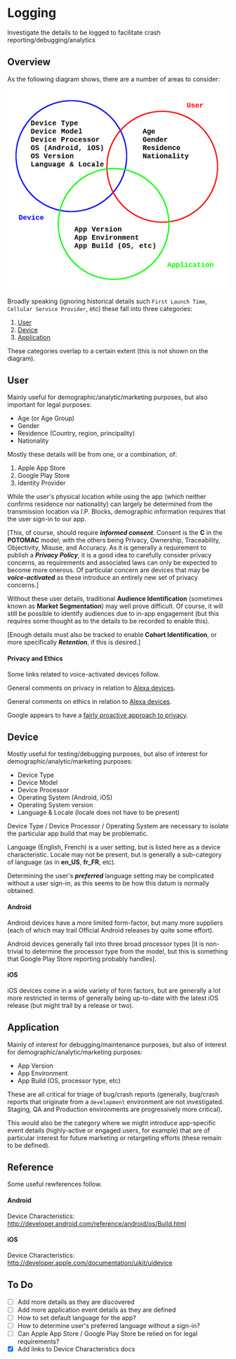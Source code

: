 # Logging

Investigate the details to be logged to facilitate crash reporting/debugging/analytics

## Overview

As the following diagram shows, there are a number of areas to consider:

![Event Reporting](images/Event_Reporting.png)

Broadly speaking (ignoring historical details such `First Launch Time`,
`Cellular Service Provider`, etc) these fall into three categories:

1. [User](#user)
2. [Device](#device)
3. [Application](#application)

These categories overlap to a certain extent (this is not shown on the diagram).

## User

Mainly useful for demographic/analytic/marketing purposes, but also important
for legal purposes:

* Age (or Age Group)
* Gender
* Residence (Country, region, principality)
* Nationality

Mostly these details will be from one, or a combination, of:

1. Apple App Store
2. Google Play Store
3. Identity Provider

While the user's physical location while using the app (which neither confirms
residence nor nationality) can largely be determined from the transmission location
via I.P. Blocks, demographic information requires that the user sign-in to our app.

[This, of course, should require ___informed consent___. Consent is the __C__
 in the __POTOMAC__ model; with the others being Privacy, Ownership,
 Traceability, Objectivity, Misuse, and Accuracy. As it is generally a requirement
 to publish a ___Privacy Policy___, it is a good idea  to carefully consider privacy
 concerns, as requirements and associated laws can only be expected to become more
 onerous. Of particular concern are devices that may be ___voice-activated___ as
 these introduce an entirely new set of privacy concerns.]

Without these user details, traditional __Audience Identification__ (sometimes
known as __Market Segmentation__) may well prove difficult. Of course, it will
still be possible to identify audiences due to in-app engagement (but this requires
some thought as to the details to be recorded to enable this).

[Enough details must also be tracked to enable __Cohort Identification__, or
 more specifically ___Retention___, if this is desired.]

#### Privacy and Ethics

Some links related to voice-activated devices follow.

General comments on privacy in relation to [Alexa devices](http://github.com/mramshaw/Alexa-Stuff#privacy).

General comments on ethics in relation to [Alexa devices](http://github.com/mramshaw/Alexa-Stuff#ethics).

Google appears to have a [fairly proactive approach to privacy](http://github.com/mramshaw/Google-Assistant#privacy).

## Device

Mostly useful for testing/debugging purposes, but also of interest for
demographic/analytic/marketing purposes:

* Device Type
* Device Model
* Device Processor
* Operating System (Android, iOS)
* Operating System version
* Language & Locale (locale does not have to be present)

Device Type / Device Processor / Operating System are necessary to
isolate the particular app build that may be problematic.

Language (English, French) is a user setting, but is listed here as a
device characteristic. Locale may not be present, but is generally a
sub-category of language (as in __en\_US__, __fr\_FR__, etc).

Determining the user's ___preferred___ language setting may be complicated
without a user sign-in, as this seems to be how this datum is normally
obtained.

#### Android

Android devices have a more limited form-factor, but many more suppliers
(each of which may trail Official Android releases by quite some effort).

Android devices generally fall into three broad processor types [it is
non-trivial to determine the processor type from the model, but this is
something that Google Play Store reporting probably handles].

#### iOS

iOS devices come in a wide variety of form factors, but are generally a
lot more restricted in terms of generally being up-to-date with the
latest iOS release (but might trail by a release or two).

## Application

Mainly of interest for debugging/maintenance purposes, but also of
interest for demographic/analytic/marketing purposes:

* App Version
* App Environment
* App Build (OS, processor type, etc)

These are all critical for triage of bug/crash reports (generally,
bug/crash reports that originate from a `development` environment
are not investigated. Staging, QA and Production environments are
progressively more critical).

This would also be the category where we might introduce app-specific
event details (highly-active or engaged users, for example) that are
of particular interest for future marketing or retargeting efforts
(these remain to be defined).

## Reference

Some useful rewferences follow.

#### Android

Device Characteristics: http://developer.android.com/reference/android/os/Build.html

#### iOS

Device Characteristics: http://developer.apple.com/documentation/uikit/uidevice

## To Do

- [ ] Add more details as they are discovered
- [ ] Add more application event details as they are defined
- [ ] How to set default language for the app?
- [ ] How to determine user's preferred language without a sign-in?
- [ ] Can Apple App Store / Google Play Store be relied on for legal requirements?
- [x] Add links to Device Characteristics docs
